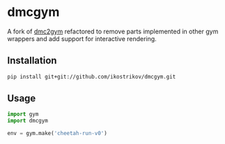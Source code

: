 # dmcgym

A fork of [dmc2gym](https://github.com/denisyarats/dmc2gym) refactored to remove parts implemented in other gym wrappers and add support for interactive rendering.

## Installation

```bash
pip install git+git://github.com/ikostrikov/dmcgym.git
```

## Usage
```python
import gym
import dmcgym

env = gym.make('cheetah-run-v0')
```
